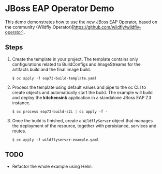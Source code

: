 # JBoss EAP Operator Demo

This demo demonstrates how to use the new JBoss EAP Operator, based on the 
community (Wildfly Operator)[https://github.com/wildfly/wildfly-operator].

## Steps
1. Create the template in your project. The template contains only configurations
   related to BuildConfigs and ImageStreams for the artifacts build and the
   final image build.
   ```
   $ oc apply -f eap73-build-template.yaml
   ```
2. Process the template using default values and pipe to the oc CLI to create 
   objects and automatically start the build. The example will build and deploy
   the **kitchensink** application in a standalone JBoss EAP 7.3 instance.
   ```
   $ oc process eap73-build-s2i | oc apply -f -
   ```
3. Once the build is finished, create a `WildflyServer` object that manages
   the deployment of the resource, together with persistance, services and 
   routes.
   ```
   $ oc apply -f wildflyserver-example.yaml
   ```

## TODO
- Refactor the whole example using Helm.
